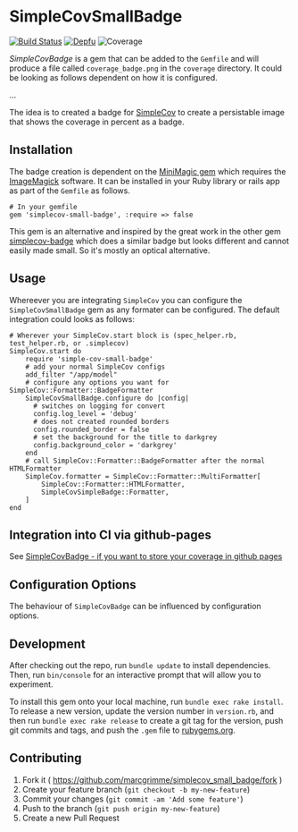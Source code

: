 # SimpleCovSmallBadge

[![Build Status](...)](...)
[![Depfu](...)](...)
![Coverage]()

*SimpleCovBadge* is a gem that can be added to the `Gemfile` and will produce a file called `coverage_badge.png` in the `coverage` directory.
It could be looking as follows dependent on how it is configured.

...

The idea is to created a badge for [SimpleCov](https://github.com/colszowka/simplecov) to create a persistable image that shows the coverage in percent as a badge.

## Installation

The badge creation is dependent on the [MiniMagic gem](https://github.com/colszowka/simplecov) which requires the [ImageMagick](http://www.imagemagick.org/index.php) software.
It can be installed in your Ruby library or rails app as part of the `Gemfile` as follows.

```
# In your gemfile
gem 'simplecov-small-badge', :require => false
```

This gem is an alternative and inspired by the great work in the other gem [simplecov-badge](https://github.com/matthew342/simplecov-badge) which does a similar badge but looks different and cannot easily made small. So it's mostly an optical alternative.

## Usage

Whereever you are integrating `SimpleCov` you can configure the `SimpleCovSmallBadge` gem as any formater can be configured. The default integration could looks as follows:

```
# Wherever your SimpleCov.start block is (spec_helper.rb, test_helper.rb, or .simplecov)
SimpleCov.start do
	require 'simple-cov-small-badge'
	# add your normal SimpleCov configs
	add_filter "/app/model"
	# configure any options you want for SimpleCov::Formatter::BadgeFormatter
	SimpleCovSmallBadge.configure do |config|
      # switches on logging for convert
      config.log_level = 'debug'
      # does not created rounded borders
      config.rounded_border = false
      # set the background for the title to darkgrey
      config.background_color = 'darkgrey'
    end
	# call SimpleCov::Formatter::BadgeFormatter after the normal HTMLFormatter
	SimpleCov.formatter = SimpleCov::Formatter::MultiFormatter[
		SimpleCov::Formatter::HTMLFormatter,
		SimpleCovSimpleBadge::Formatter,
	]
end
```

## Integration into CI via github-pages

See [SimpleCovBadge - if you want to store your coverage in github pages](https://github.com/matthew342/simplecov-badge#if-you-want-to-store-your-coverage-reports-in-github-pages)

## Configuration Options

The behaviour of `SimpleCovBadge` can be influenced by configuration options. 

## Development

After checking out the repo, run `bundle update` to install dependencies. Then, run `bin/console` for an interactive prompt that will allow you to experiment.

To install this gem onto your local machine, run `bundle exec rake install`. To release a new version, update the version number in `version.rb`, and then run `bundle exec rake release` to create a git tag for the version, push git commits and tags, and push the `.gem` file to [rubygems.org](https://rubygems.org).

## Contributing

1. Fork it ( https://github.com/marcgrimme/simplecov_small_badge/fork )
2. Create your feature branch (`git checkout -b my-new-feature`)
3. Commit your changes (`git commit -am 'Add some feature'`)
4. Push to the branch (`git push origin my-new-feature`)
5. Create a new Pull Request
